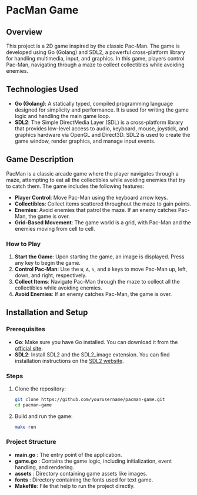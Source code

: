 # PacMan Game

## Overview

This project is a 2D game inspired by the classic Pac-Man. The game is developed using Go (Golang) and SDL2, a powerful cross-platform library for handling multimedia, input, and graphics. In this game, players control Pac-Man, navigating through a maze to collect collectibles while avoiding enemies.

## Technologies Used

- **Go (Golang)**: A statically typed, compiled programming language designed for simplicity and performance. It is used for writing the game logic and handling the main game loop.
- **SDL2**: The Simple DirectMedia Layer (SDL) is a cross-platform library that provides low-level access to audio, keyboard, mouse, joystick, and graphics hardware via OpenGL and Direct3D. SDL2 is used to create the game window, render graphics, and manage input events.

## Game Description

PacMan is a classic arcade game where the player navigates through a maze, attempting to eat all the collectibles while avoiding enemies that try to catch them. The game includes the following features:

- **Player Control**: Move Pac-Man using the keyboard arrow keys.
- **Collectibles**: Collect items scattered throughout the maze to gain points.
- **Enemies**: Avoid enemies that patrol the maze. If an enemy catches Pac-Man, the game is over.
- **Grid-Based Movement**: The game world is a grid, with Pac-Man and the enemies moving from cell to cell.

### How to Play

1. **Start the Game**: Upon starting the game, an image is displayed. Press any key to begin the game.
2. **Control Pac-Man**: Use the `W`, `A`, `S`, and `D` keys to move Pac-Man up, left, down, and right, respectively.
3. **Collect Items**: Navigate Pac-Man through the maze to collect all the collectibles while avoiding enemies.
4. **Avoid Enemies**: If an enemy catches Pac-Man, the game is over.

## Installation and Setup

### Prerequisites

- **Go**: Make sure you have Go installed. You can download it from the [official site](https://golang.org/dl/).
- **SDL2**: Install SDL2 and the SDL2_image extension. You can find installation instructions on the [SDL2 website](https://www.libsdl.org/download-2.0.php).

### Steps

1. Clone the repository:

   ```bash
   git clone https://github.com/yourusername/pacman-game.git
   cd pacman-game
2. Build and run the game:
   ```bash
   make run
### Project Structure
  
- **main.go** : The entry point of the application.
- **game.go** : Contains the game logic, including initialization, event handling, and rendering.
- **assets**  : Directory containing game assets like images.
- **fonts**   : Directory containing the fonts used for text game.
- **Makefile**: File that help to run the project directly. 
   
